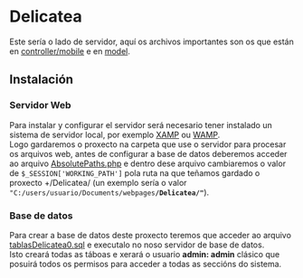 # Delicatea

Este sería o lado de servidor, aquí os archivos importantes son os que están en [controller/mobile](https://github.com/carlosiglesias1/Delicatea/tree/master/controller/mobile) e en [model](https://github.com/carlosiglesias1/Delicatea/tree/master/model).

## Instalación

### Servidor Web

Para instalar y configurar el servidor será necesario tener instalado un sistema de servidor local, por exemplo [XAMP](https://www.apachefriends.org/es/download.html) ou [WAMP](https://sourceforge.net/projects/wampserver/files/).</br>
Logo gardaremos o proxecto na carpeta que use o servidor para procesar os arquivos web, antes de configurar a base de datos deberemos acceder ao arquivo [AbsolutePaths.php](paths/AbsolutePaths.php) e dentro dese arquivo cambiaremos o valor de ``` $_SESSION['WORKING_PATH'] ``` pola ruta na que teñamos gardado o proxecto +/Delicatea/ (un exemplo sería o valor ```"C:/users/usuario/Documents/webpages```__```/Delicatea/"```__).

### Base de datos

Para crear a base de datos deste proxecto teremos que acceder ao arquivo [tablasDelicatea0.sql](./%23ignorant/CreacionBD/tablasDelicatea0.sql) e executalo no noso servidor de base de datos.  
Isto creará todas as táboas e xerará o usuario __admin: admin__ clásico que posuirá todos os permisos para acceder a todas as seccións do sistema.